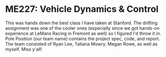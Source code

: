 # ME227: Vehicle Dynamics & Control

This was hands down the best class I have taken at Stanford. The drifting assignment was one of the cooler ones (especially
since we got hands-on experience at LeMans Racing in Fremont as well) so I figured I'd throw it in.
Pole Position (our team name) contains the project spec, code, and report. 
The team consisted of Ryan Lee, Tatiana Mowry, Megan Rowe, as well as myself. Miss y'all!

